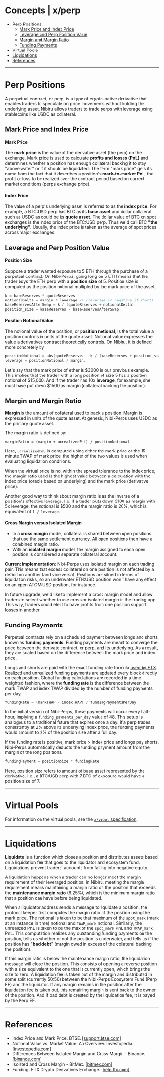 <!--
order: 1
-->
# Concepts | x/perp                    <!-- omit in toc -->

- [Perp Positions](#perp-positions)
  - [Mark Price and Index Price](#mark-price-and-index-price)
  - [Leverage and Perp Position Value](#leverage-and-perp-position-value)
  - [Margin and Margin Ratio](#margin-and-margin-ratio)
  - [Funding Payments](#funding-payments)
- [Virtual Pools](#virtual-pools)
- [Liquidations](#liquidations)
- [References](#references)

---

# Perp Positions

A perpetual contract, or perp, is a type of crypto-native derivative that enables traders to speculate on price movements without holding the underlying asset. Nibiru allows traders to trade perps with leverage using stablecoins like USDC as collateral. 

## Mark Price and Index Price

#### Mark Price

The **mark price** is the value of the derivative asset (the perp) on the exchange. Mark price is used to calculate **profits and losses (PnL)** and determines whether a position has enough collateral backing it to stay "above water" or if it should be liquidated. The term "mark price" gets its name from the fact that it describes a position's **mark-to-market PnL**, the profit or loss to be realized over the contract period based on current market conditions (perps exchange price).

#### Index Price

The value of a perp's underlying asset is referred to as the **index price**. For example, a BTC:USD perp has BTC as its **base asset** and dollar collateral such as USDC as could be its **quote asset**. The dollar value of BTC on spot exchanges is the index price of the BTC:USD perp. Thus we'd call BTC **"the underlying"**. Usually, the index price is taken as the average of spot prices across major exchanges. 

## Leverage and Perp Position Value

#### Position Size

Suppose a trader wanted exposure to 5 ETH through the purchase of a perpetual contract. On Nibi-Perps, going long on 5 ETH means that the trader buys the ETH perp with a **position size** of 5. Position size is computed as the position notional mutlipled by the mark price of the asset. 

```go 
k = baseReserves * quoteReserves
notionalDelta = margin * leverage // (leverage is negative if short)
baseReservesAfterSwap = k / (quoteReserves + notionalDelta)
position_size = baseReserves - baseReservesAfterSwap
```

#### Position Notional Value

The notional value of the position, or **position notional**, is the total value a position controls  in units of the quote asset. Notional value expresses the value a derivatives contract theoretically controls. On Nibiru, it is defined more concretely by

```go
positionNotional = abs(quoteReserves - k / (baseReserves + position_size))
leverage = positionNotional / margin.
```

Let's say that the mark price of ether is \$3000 in our previous example. This implies that the trader with a long position of size 5 has a position notional of \$15,000. And if the trader has 10x **leverage**, for example, she must have put down \$1500 as margin (collateral backing the position). 

## Margin and Margin Ratio

**Margin** is the amount of collateral used to back a position. Margin is expressed in units of the quote asset. At genesis, Nibi-Perps uses USDC as the primary quote asset. 

The margin ratio is defined by:

```
marginRatio = (margin + unrealizedPnL) / positionNotional
```

Here, `unrealizedPnL` is computed using either the mark price or the 15 minute TWAP of mark price; the higher of the two values is used when evaluating liquidation conditions.

When the virtual price is not within the spread tolerance to the index price, the margin ratio used is the highest value between a calculation with the index price (oracle based on underlying) and the mark price (derivative price).

Another good way to think about margin ratio is as the inverse of a position's effective leverage. I.e. if a trader puts down $100 as margin with 5x leverage, the notional is \$500 and the margin ratio is 20%, which is equivalent ot `1 / leverage`.

#### Cross Margin versus Isolated Margin

- In a **cross margin** model, collateral is shared between open positions that use the same settlement currency. All open positions then have a combined margin ratio.
- With an **isolated margin** model, the margin assigned to each open position is considered a separate collateral account. 

**Current implementation**: Nibi-Perps uses isolated margin on each trading pair. This means that excess collateral on one position is not affected by a deficit on another (and vice versa). Positions are siloed in terms of liquidation risks, so an underwater ETH:USD position won't have any effect on an open ATOM:USD position, for instance.

In future upgrade, we'd like to implement a cross margin model and allow traders to select whether to use cross or isolated margin in the trading app. This way, traders could elect to have profits from one position support losses in another. 

<!--  

## Profits and Losses (PnL)

- TODO Explain PnL calculation
- TODO Q: When are PnL calculations completed?
-->

## Funding Payments

Perpetual contracts rely on a scheduled payment between longs and shorts known as **funding payments**. Funding payments are meant to converge the price between the derivate contract, or perp, and its underlying. As a result, they are scaled based on the difference between the mark price and index price.

Longs and shorts are paid with the exact funding rate formula [used by FTX](https://help.ftx.com/hc/en-us/articles/360027946571-Funding). Realized and unrealized funding payments are updated every block directly on each position. Global funding calculations are recorded in a time-weighted fashion, where the **funding rate** is the difference between the mark TWAP and index TWAP divided by the number of funding payments per day:

```go
fundingRate = (markTWAP - indexTWAP) / fundingPaymentsPerDay
```

In the initial version of Nibi-Perps, these payments will occur every half-hour, implying a `funding_payments_per_day` value of 48. This setup is analogous to a traditional future that expires once a day. If a perp trades consistently at 2% above its underlying index price, the funding payments would amount to 2% of the position size after a full day.   

If the funding rate is positive, mark price > index price and longs pay shorts. Nibi-Perps automatically deducts the funding payment amount from the margin of the long positions. 

```go
fundingPayment = positionSize * fundingRate
```

Here, position size refers to amount of base asset represented by the derivative. I.e., a BTC:USD perp with 7 BTC of exposure would have a position size of 7.

---

# Virtual Pools

For information on the virtual pools, see the [`x/vpool` specification](../../vpool/README.md).

---

# Liquidations

**Liquidate** is a function which closes a position and distributes assets based on a liquidation fee that goes to the liquidator and ecosystem fund. Liquidations prevent traders' accounts from falling into negative equity.

A liquidation happens when a trader can no longer meet the margin requirement of their leveraged position. In Nibiru, meeting the margin requirement means maintaining a margin ratio on the position that exceeds the **maintenance margin ratio** (6.25%), which is the minimum margin ratio that a position can have before being liquidated.

When a liquidator address sends a message to liquidate a position, the protocol keeper first computes the margin ratio of the position using the mark price. The notional is taken to be that maximum of the `spot_mark` (mark at an instance in time) notional and `TWAP_mark` notional. Similarly, the unrealized PnL is taken to be the max of the `spot_mark` PnL and `TWAP_mark` PnL. This computation realizes any outstanding funding payments on the position, tells us whether or not the position is underwater, and tells us if the position has "**bad debt**" (margin owed in excess of the collateral backing the position).

If this margin ratio is below the maintenance margin ratio, the liquidation message will close the position. This consists of opening a reverse position with a size equivalent to the one that is currently open, which brings the size to zero. A liquidation fee is taken out of the margin and distributed in some split (currently 50:50) between the Nibi-Perps Ecosystem Fund (Perp EF) and the liquidator. If any margin remains in the position after the liquidation fee is taken out, this remaining margin is sent back to the owner of the position. And if bad debt is created by the liquidation fee, it is payed by the Perp EF.

---

# References

- Index Price and Mark Price. BTSE. [[support.btse.com]](https://support.btse.com/en/support/solutions/articles/43000557589-index-price-and-mark-price)
- Notional Value vs. Market Value: An Overview. Investopedia. [[investopedia.com]](https://www.investopedia.com/ask/answers/050615/what-difference-between-notional-value-and-market-value.asp)
- Differences Between Isolated Margin and Cross Margin - Binance. [[binance.com]](https://www.binance.com/en/support/faq/b4e9e6ad70934bd082e8e09e33e69513)
- Isolated and Cross Margin - BitMex. [[bitmex.com]](https://www.bitmex.com/app/isolatedMargin)
- Funding. FTX Crypto Derivatives Exchange. [[help.ftx.com]](https://help.ftx.com/hc/en-us/articles/360027946571-Funding)
